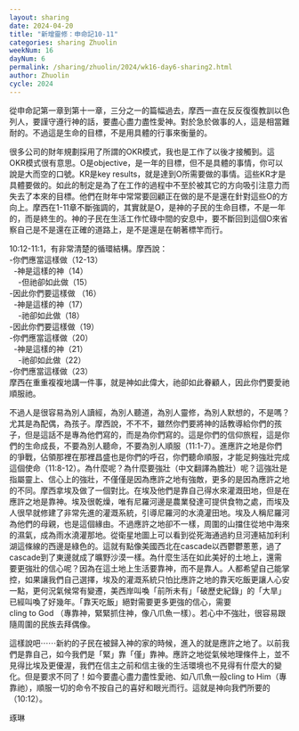 ```yaml
---
layout: sharing
date: 2024-04-20
title: "新增靈修：申命記10-11"
categories: sharing Zhuolin
weekNum: 16
dayNum: 6
permalink: /sharing/zhuolin/2024/wk16-day6-sharing2.html
author: Zhuolin
cycle: 2024
---  
```


從申命記第一章到第十一章，三分之一的篇幅過去，摩西一直在反反復復教訓以色列人，要謹守遵行神的話，要盡心盡力盡性愛神。對於急於做事的人，這是相當難耐的。不過這是生命的目標，不是用具體的行事來衡量的。

很多公司的財年規劃採用了所謂的OKR模式，我也是工作了以後才接觸到。這OKR模式很有意思。O是objective，是一年的目標，但不是具體的事情，你可以說是大而空的口號。KR是key results，就是達到O所需要做的事情。這些KR才是具體要做的。如此的制定是為了在工作的過程中不至於被其它的方向吸引注意力而失去了本來的目標。他們在財年中常常要回顧正在做的是不是還在針對這些O的方向上。摩西在1-11章不斷強調的，其實就是O，是神的子民的生命目標，不是一年的，而是終生的。神的子民在生活工作忙碌中間的安息中，要不斷回到這個O來省察自己是不是還在正確的道路上，是不是還是在朝著標竿而行。

10:12-11:1，有非常清楚的循環結構。摩西說：  
-你們應當這樣做（12-13）  
&nbsp;&nbsp;-神是這樣的神（14）  
&nbsp;&nbsp;&nbsp;&nbsp;-但祂卻如此做（15）  
-因此你們要這樣做 （16）  
&nbsp;&nbsp;-神是這樣的神（17）  
&nbsp;&nbsp;&nbsp;&nbsp;-祂卻如此做（18）  
-因此你們要這樣做（19）  
-你們應當這樣做（20）  
&nbsp;&nbsp;-神是這樣的神（21）  
&nbsp;&nbsp;&nbsp;&nbsp;-祂卻如此做（22）  
-你們應當這樣做（23）  
摩西在重重複複地講一件事，就是神如此偉大，祂卻如此眷顧人，因此你們要愛祂順服祂。

不過人是很容易為別人讀經，為別人聽道，為別人靈修，為別人默想的，不是嗎？尤其是為配偶，為孩子。摩西說，不不不，雖然你們要將神的話教導給你們的孩子，但是這話不是專為他們寫的，而是為你們寫的。這是你們的信仰旅程，這是你們的生命成長，不要為別人聽命，不要為別人順服（11:1-7）。進應許之地是你們的爭戰，佔領那裡在那裡昌盛也是你們的呼召，你們聽命順服，才能足夠強壯完成這個使命（11:8-12）。為什麼呢？為什麼要強壯（中文翻譯為膽壯）呢？這強壯是指屬靈上、信心上的強壯，不僅僅是因為應許之地有強敵，更多的是因為應許之地的不同。摩西拿埃及做了一個對比。在埃及他們是靠自己得水來灌溉田地，但是在應許之地是靠神。埃及很乾燥，唯有尼羅河邊是農業發達可提供食物之處，而埃及人很早就修建了非常先進的灌溉系統，引導尼羅河的水澆灌田地。埃及人稱尼羅河為他們的母親，也是這個緣由。不過應許之地卻不一樣，周圍的山擋住從地中海來的濕氣，成為雨水澆灌那地。從衛星地圖上可以看到從死海通過約旦河連結加利利湖這條線的西邊是綠色的。這就有點像美國西北在cascade以西鬱鬱蔥蔥，過了cascade到了東邊就成了曠野沙漠一樣。為什麼生活在如此美好的土地上，還需要更強壯的信心呢？因為在這土地上生活要靠神，而不是靠人。人都希望自己能掌控，如果讓我們自己選擇，埃及的灌溉系統只怕比應許之地的靠天吃飯更讓人心安一點，更何況氣候常有變遷，美西岸叫喚「前所未有」「破歷史紀錄」的「大旱」已經叫喚了好幾年。「靠天吃飯」絕對需要更多更強的信心，需要cling to God （專靠神，緊緊抓住神，像八爪魚一樣）。若心中不強壯，很容易跟隨周圍的民族去拜偶像。

這樣說吧⋯⋯新約的子民在被歸入神的家的時候，進入的就是應許之地了。以前我們是靠自己，如今我們是「緊」靠「僅」靠神。應許之地從氣候地理條件上，並不見得比埃及更優渥，我們在信主之前和信主後的生活環境也不見得有什麼大的變化。但是要求不同了！如今要盡心盡力盡性愛祂、如八爪魚一般cling to Him（專靠祂），順服一切的命令不按自己的喜好和眼光而行。這就是神向我們所要的（10:12）。

琢琳
